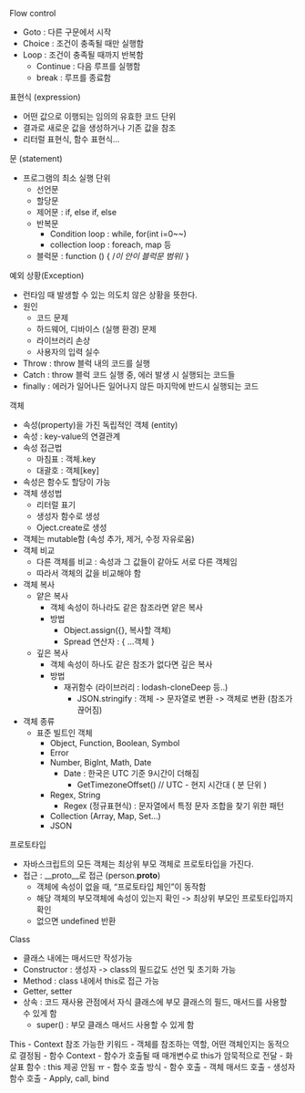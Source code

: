 Flow control
- Goto : 다른 구문에서 시작
- Choice : 조건이 충족될 때만 실행함
- Loop : 조건이 충족될 때까지 반복함
    - Continue : 다음 루프를 실행함
    - break : 루프를 종료함

표현식 (expression)
- 어떤 값으로 이행되는 임의의 유효한 코드 단위
- 결과로 새로운 값을 생성하거나 기존 값을 참조
- 리터럴 표현식, 함수 표현식…

문 (statement)
- 프로그램의 최소 실행 단위
    - 선언문
    - 할당문
    - 제어문 : if, else if, else
    - 반복문
        - Condition loop : while, for(int i=0~~)
        - collection loop : foreach, map 등
    - 블럭문 : function () { /*이 안이 블럭문 범위*/ }

예외 상황(Exception)
- 런타임 때 발생할 수 있는 의도치 않은 상황을 뜻한다.
- 원인
    - 코드 문제
    - 하드웨어, 디바이스 (실행 환경) 문제
    - 라이브러리 손상
    - 사용자의 입력 실수
- Throw : throw 블럭 내의 코드를 실행
- Catch : throw 블럭 코드 실행 중, 에러 발생 시 실행되는 코드들
- finally : 에러가 일어나든 일어나지 않든 마지막에 반드시 실행되는 코드

객체
- 속성(property)을 가진 독립적인 객체 (entity)
- 속성 : key-value의 연결관계
- 속성 접근법
    - 마침표 : 객체.key
    - 대괄호 : 객체[key]
- 속성은 함수도 할당이 가능
- 객체 생성법
    - 리터럴 표기
    - 생성자 함수로 생성
    - Oject.create로 생성
- 객체는 mutable함 (속성 추가, 제거, 수정 자유로움)
- 객체 비교
    - 다른 객체를 비교 : 속성과 그 값들이 같아도 서로 다른 객체임
    - 따라서 객체의 값을 비교해야 함
- 객체 복사
    - 얕은 복사
        - 객체 속성이 하나라도 같은 참조라면 얕은 복사
        - 방법
            - Object.assign({}, 복사할 객체)
            - Spread 연산자 : { …객체 }
    - 깊은 복사
        - 객체 속성이 하나도 같은 참조가 없다면 깊은 복사
        - 방법
            - 재귀함수 (라이브러리 : lodash-cloneDeep 등..)
                - JSON.stringify : 객체 -> 문자열로 변환 -> 객체로 변환 (참조가 끊어짐)
- 객체 종류
    - 표준 빌트인 객체
        - Object, Function, Boolean, Symbol
        - Error
        - Number, BigInt, Math, Date
            - Date : 한국은 UTC 기준 9시간이 더해짐
                - GetTimezoneOffset() // UTC - 현지 시간대 ( 분 단위 )
        - Regex, String
            - Regex (정규표현식) : 문자열에서 특정 문자 조합을 찾기 위한 패턴
        - Collection (Array, Map, Set…)
        - JSON

프로토타입
- 자바스크립트의 모든 객체는 최상위 부모 객체로 프로토타입을 가진다.
- 접근 : __proto__로 접근 (person.__proto__)
    - 객체에 속성이 없을 때, “프로토타입 체인”이 동작함
    - 해당 객체의 부모객체에 속성이 있는지 확인 -> 최상위 부모인 프로토타입까지 확인
    - 없으면 undefined 반환

Class
- 클래스 내에는 매서드만 작성가능
- Constructor : 생성자 -> class의 필드값도 선언 및 초기화 가능
- Method : class 내에서 this로 접근 가능
- Getter, setter
- 상속 : 코드 재사용 관점에서 자식 클래스에 부모 클래스의 필드, 매서드를 사용할 수 있게 함
    - super() : 부모 클래스 매서드 사용할 수 있게 함

This
    - Context 참조 가능한 키워드
    - 객체를 참조하는 역할, 어떤 객체인지는 동적으로 결정됨
    - 함수 Context
            - 함수가 호출될 때 매개변수로 this가 암묵적으로 전달
            - 화살표 함수 : this 제공 안됨 ㅠ
            - 함수 호출 방식
                - 함수 호출
                - 객체 매서드 호출
                - 생성자 함수 호출
                - Apply, call, bind
